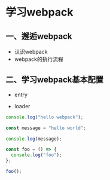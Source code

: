 # 学习webpack

## 一、邂逅webpack
* 认识webpack
* webpack的执行流程



## 二、学习webpack基本配置

* entry

* loader

```js
console.log("hello webpack");

const message = "hello world";

console.log(message);

const foo = () => {
  console.log("foo");
};

foo();
```